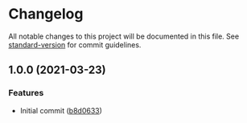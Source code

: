# Changelog

All notable changes to this project will be documented in this file. See [standard-version](https://github.com/conventional-changelog/standard-version) for commit guidelines.

## 1.0.0 (2021-03-23)


### Features

* Initial commit ([b8d0633](https://github.com/danielcerongrajales/Text_fields/commit/b8d063317c4b8a347b0c8194309504b1ef3caf65))
